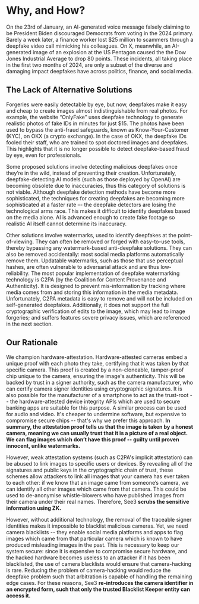 # Why, and How?

On the 23rd of January, an AI-generated voice message falsely claiming to be President Biden discouraged Democrats from voting in the 2024 primary. Barely a week later, a finance worker lost $25 million to scammers through a deepfake video call mimicking his colleagues. On X, meanwhile, an AI-generated image of an explosion at the US Pentagon caused the the Dow Jones Industrial Average to drop 80 points. These incidents, all taking place in the first two months of 2024, are only a subset of the diverse and damaging impact deepfakes have across politics, finance, and social media.

## The Lack of Alternative Solutions

Forgeries were easily detectable by eye, but now, deepfakes make it easy and cheap to create images almost indistinguishable from real photos. For example, the website “OnlyFake” uses deepfake technology to generate realistic photos of fake IDs in minutes for just $15. The photos have been used to bypass the anti-fraud safeguards, known as
Know-Your-Customer (KYC), on OKX (a crypto exchange). In the case of OKX, the deepfake IDs fooled their staff, who are trained to spot doctored images and deepfakes. This highlights that it is no longer possible to detect deepfake-based fraud by eye, even for professionals.

Some proposed solutions involve detecting malicious deepfakes once they’re in the wild, instead of preventing their creation. Unfortunately, deepfake-detecting AI models (such as those deployed by OpenAI) are becoming obsolete due to inaccuracies, thus this category of solutions is not viable. Although deepfake detection methods have become more sophisticated, the techniques for creating deepfakes are becoming more sophisticated at a faster rate –- the deepfake detectors are losing the technological arms race. This makes it difficult to identify deepfakes based on the media alone. AI is advanced enough to create fake footage so realistic AI itself cannot determine its inaccuracy.

Other solutions involve watermarks, used to identify deepfakes at the point-of-viewing. They can often be removed or forged with easy-to-use tools, thereby bypassing any watermark-based anti-deepfake solutions. They can also be removed accidentally: most social media platforms automatically remove them. Updatable watermarks, such as those that use perceptual hashes, are often vulnerable to adversarial attack and are thus low-reliability. The most popular implementation of deepfake watermarking technology is C2PA (by the Coalition for Content Provenance and Authenticity). It is designed to prevent mis-information by tracking where media comes from and storing this information in the media metadata. Unfortunately, C2PA metadata is easy to remove and will not be included on self-generated deepfakes. Additionally, it does not support the full cryptographic verification of edits to the image, which may lead to image forgeries; and suffers features severe privacy issues, which are referenced in the next section.

## Our Rationale

We champion hardware-attestation. Hardware-attested cameras embed a unique proof with each photo they take, certifying that it was taken by that specific camera. This proof is created by a non-cloneable, tamper-proof chip unique to the camera, ensuring the image's authenticity. This will be backed by trust in a signer authority, such as the camera manufacturer, who can certify camera signer identities using cryptographic signatures. It is also possible for the manufacturer of a smartphone to act as the trust-root -- the hardware-attested device integrity APIs which are used to secure banking apps are suitable for this purpose. A similar process can be used for audio and video. It's cheaper to undermine software, but expensive to compromise secure chips -- that's why we prefer this approach. **In summary, the attestation proof tells us that the image is taken by a honest camera, meaning we can usually trust that it is a picture of a real object. We can flag images which don’t have this proof -- guilty until proven innocent, unlike watermarks.**

However, weak attestation systems (such as C2PA's implicit attestation) can be abused to link images to specific users or devices. By revealing all of the signatures and public keys in the cryptographic chain of trust, these schemes allow attackers to link all images that your camera has ever taken to each other: if we know that an image came from someone’s camera, we can identify all other images which came from that camera. This could be used to de-anonymise whistle-blowers who have published images from their camera under their real names. Therefore, See3 **scrubs the sensitive information using ZK.**

However, without additional technology, the removal of the traceable signer identities makes it impossible to blacklist malicious cameras. Yet, we need camera blacklists -- they enable social media platforms and apps to flag images which came from that particular camera which is known to have produced misleading images in the past. This is necessary to keep our system secure: since it is expensive to compromise secure hardware, and the hacked hardware becomes useless to an attacker if it has been blacklisted, the use of camera blacklists would ensure that camera-hacking is rare. Reducing the problem of camera-hacking would reduce the deepfake problem such that arbitration is capable of handling the remaining edge cases. For these reasons, See3 **re-introduces the camera identifier in an encrypted form, such that only the trusted Blacklist Keeper entity can access it.** 
